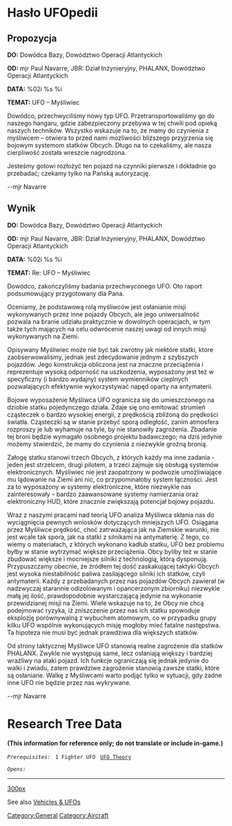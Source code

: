 # Hasło UFOpedii

## Propozycja

**DO:** Dowódca Bazy, Dowództwo Operacji Atlantyckich

**OD:** mjr Paul Navarre, JBR: Dział Inżynieryjny, PHALANX, Dowództwo
Operacji Atlantyckich

**DATA:** %02i %s %i

**TEMAT:** UFO – Myśliwiec

Dowódco, przechwyciliśmy nowy typ UFO. Przetransportowaliśmy go do
naszego hangaru, gdzie zabezpieczony przebywa w tej chwili pod opieką
naszych techników. Wszystko wskazuje na to, że mamy do czynienia z
myśliwcem – otwiera to przed nami możliwości bliższego przyjrzenia się
bojowym systemom statków Obcych. Długo na to czekaliśmy, ale nasza
cierpliwość została wreszcie nagrodzona.

Jesteśmy gotowi rozłożyć ten pojazd na czynniki pierwsze i dokładnie go
przebadać; czekamy tylko na Pańską autoryzację.

--mjr Navarre

## Wynik

**DO:** Dowódca Bazy, Dowództwo Operacji Atlantyckich

**OD:** mjr Paul Navarre, JBR: Dział Inżynieryjny, PHALANX, Dowództwo
Operacji Atlantyckich

**DATA:** %02i %s %i

**TEMAT:** Re: UFO – Myśliwiec

Dowódco, zakończyliśmy badania przechwyconego UFO. Oto raport
podsumowujący przygotowany dla Pana.

Oceniamy, że podstawową rolą myśliwców jest osłanianie misji
wykonywanych przez inne pojazdy Obcych, ale jego uniwersalność pozwala
na branie udziału praktycznie w dowolnych operacjach, w tym także tych
mających na celu odwrócenie naszej uwagi od innych misji wykonywanych na
Ziemi.

Opisywany Myśliwiec może nie być tak zwrotny jak niektóre statki, które
zaobserwowaliśmy, jednak jest zdecydowanie jednym z szybszych pojazdów.
Jego konstrukcja obliczona jest na znaczne przeciążenia i reprezentuje
wysoką odporność na uszkodzenia, wyposażony jest też w specyficzny (i
bardzo wydajny) system wymienników cieplnych pozwalających efektywnie
wykorzystywać napęd oparty na antymaterii.

Bojowe wyposażenie Myśliwca UFO ogranicza się do umieszczonego na
dziobie statku pojedynczego działa. Zdaje się ono emitować strumień
cząsteczek o bardzo wysokiej energii, z prędkością zbliżoną do prędkości
światła. Cząsteczki są w stanie przebyć sporą odległość, zanim atmosfera
rozproszy je lub wyhamuje na tyle, by nie stanowiły zagrożenia. Zbadanie
tej broni będzie wymagało osobnego projektu badawczego; na dziś jedynie
możemy stwierdzić, że mamy do czynienia z niezwykle groźną bronią.

Załogę statku stanowi trzech Obcych, z których każdy ma inne zadania -
jeden jest strzelcem, drugi pilotem, a trzeci zajmuje się obsługą
systemów elektronicznych. Myśliwiec nie jest zaopatrzony w podwozie
umożliwiające mu lądowanie na Ziemi ani nic, co przypominałoby system
łączności. Jest za to wyposażony w systemy elektroniczne, które
niezwykle nas zainteresowały – bardzo zaawansowane systemy namierzania
oraz elektroniczny HUD, które znacznie zwiększają potencjał bojowy
pojazdu.

Wraz z naszymi pracami nad teorią UFO analiza Myśliwca skłania nas do
wyciągnięcia pewnych wniosków dotyczących mniejszych UFO. Osiągana przez
Myśliwce prędkość, choć zatrważająca jak na Ziemskie warunki, nie jest
wcale tak spora, jak na statki z silnikami na antymaterię. Z tego, co
wiemy o materiałach, z których wykonano kadłub statku, UFO bez problemu
byłby w stanie wytrzymać większe przeciążenia. Obcy byliby też w stanie
zbudować większe i mocniejsze silniki z technologią, którą dysponują.
Przypuszczamy obecnie, że źródłem tej dość zaskakującej taktyki Obcych
jest wysoka niestabilność paliwa zasilającego silniki ich statków, czyli
antymaterii. Każdy z przebadanych przez nas pojazdów Obcych zawierał (w
nadzwyczaj starannie odizolowanym i opancerzonym zbiorniku) niezwykle
małą jej ilość, prawdopodobnie wystarczającą jedynie na wykonanie
przewidzianej misji na Ziemi. Wiele wskazuje na to, że Obcy nie chcą
podejmować ryzyka, iż zniszczenie przez nas ich statku spowoduje
eksplozję porównywalną z wybuchem atomowym, co w przypadku grupy kilku
UFO wspólnie wykonujących misję mogłoby mieć fatalne następstwa. Ta
hipoteza nie musi być jednak prawdziwa dla większych statków.

Od strony taktycznej Myśliwce UFO stanowią realne zagrożenie dla statków
PHALANX. Zwykle nie występują same, lecz osłaniają większy i bardziej
wrażliwy na ataki pojazd. Ich funkcje ograniczają się jednak jedynie do
walki i zwiadu, zatem prawdziwe zagrożenie stanowią zawsze statki, które
są osłaniane. Walkę z Myśliwcami warto podjąć tylko w sytuacji, gdy
żadne inne UFO nie będzie przez nas wykrywane.

--mjr Navarre

# Research Tree Data

**(This information for reference only; do not translate or include
in-game.)**

*`Prerequisites:`*
` 1 Fighter UFO`
` `[`UFO Theory`](Research/UFO_Theory "wikilink")

*`Opens:`*

------------------------------------------------------------------------

[300px](image:Ufo_fighter.jpg "wikilink")

See also [Vehicles & UFOs](Vehicles_&_UFOs "wikilink")

[Category:General](Category:General "wikilink")
[Category:Aircraft](Category:Aircraft "wikilink")